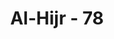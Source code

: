 ---
title: "Al-Hijr - 78"
no: 78
arabic_no: ٧٨
ayah: وَاِنْ كَانَ اَصْحٰبُ الْاَيْكَةِ لَظٰلِمِيْنَۙ
translation: "Dan sesungguhnya penduduk Aikah itu benar-benar kaum yang zalim,"
tafsir: "Ayat ini menerangkan bahwa penduduk kota Aikah adalah penduduk yang zalim dan ingkar. Kepada mereka diutus Nabi Syuaib a.s., tetapi mereka mengingkari dan mendustakan dakwahnya.\n\nDalam hadis diterangkan hubungan penduduk Aikah dengan penduduk kota Madyan.\n\nRasulullah saw berkata, \"Sesungguhnya penduduk kota Madyan dan penduduk Aikah itu adalah dua umat yang kepada keduanya Allah mengutus Nabi Syuaib\". (Riwayat Ibnu Mardawaih dan Ibnu 'Asakir)\n\nArti dasar dari Aikah ialah hutan, kemudian menjadi nama suatu negeri karena negeri itu memiliki banyak hutan. Negeri itu terletak di daerah Madyan.\n\nPenduduk Aikah menganut kepercayaan politeisme, suka menyamun dan merampok orang yang lewat negeri mereka, serta berlaku curang dalam menimbang dan menakar. Kepada mereka diutus Nabi Syuaib a.s., tetapi mereka mengingkarinya."
---